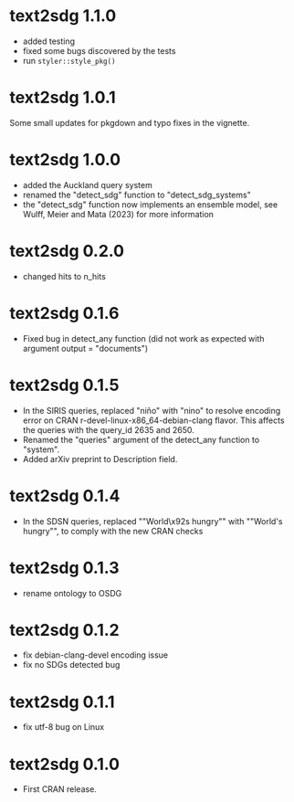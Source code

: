 # text2sdg 1.1.0
* added testing
* fixed some bugs discovered by the tests
* run `styler::style_pkg()`



# text2sdg 1.0.1
Some small updates for pkgdown and typo fixes in the vignette.

# text2sdg 1.0.0
* added the Auckland query system
* renamed the "detect_sdg" function to "detect_sdg_systems"
* the "detect_sdg" function now implements an ensemble model, see Wulff, Meier and Mata (2023) for more information

# text2sdg 0.2.0
* changed hits to n_hits


# text2sdg 0.1.6
* Fixed bug in detect_any function (did not work as expected with argument output = "documents")


# text2sdg 0.1.5
* In the SIRIS queries, replaced "niño" with "nino" to resolve encoding error on CRAN r-devel-linux-x86_64-debian-clang flavor. This affects the queries with the query_id 2635 and 2650.
* Renamed the "queries" argument of the detect_any function to "system". 
* Added arXiv preprint to Description field. 


# text2sdg 0.1.4

* In the SDSN queries, replaced "\"World\x92s hungry\"" with "\"World's hungry\"", to comply with the new CRAN checks



# text2sdg 0.1.3

* rename ontology to OSDG


# text2sdg 0.1.2

* fix debian-clang-devel encoding issue
* fix no SDGs detected bug



# text2sdg 0.1.1

* fix utf-8 bug on Linux



# text2sdg 0.1.0

* First CRAN release.
